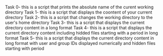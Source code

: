 Task 0- this is a script that prints the absolute name of the curent working directory
Task 1- this is a script that displays the coontent of your current directory
Task 2- this is a script that changes the working directory to the user's home directory
Task 3- this is a script that displays the current directory content in a long format
Task 4- this is a script that displays the current directory content including hidded files starting with a period in long format
Task 5- this is a script that displays the current directory content in long format with user and group IDs displayed numerically and hidden files starting with period
